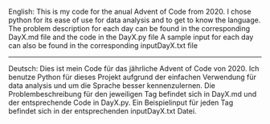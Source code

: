 English:
This is my code for the anual Advent of Code from 2020.
I chose python for its ease of use for data analysis and to get to know the language.
The problem description for each day can be found in the corresponding DayX.md file and the code in the DayX.py file
A sample input for each day can also be found in the corresponding inputDayX.txt file

-------------------------------------------------------------------------------------------------------------------
Deutsch:
Dies ist mein Code für das jährliche Advent of Code von 2020.
Ich benutze Python für dieses Projekt aufgrund der einfachen Verwendung für data analysis und um die Sprache besser kennenzulernen.
Die Problembeschreibung für den jeweiligen Tag befindet sich in DayX.md und der entsprechende Code in DayX.py.
Ein Beispielinput für jeden Tag befindet sich in der entsprechenden inputDayX.txt Datei.